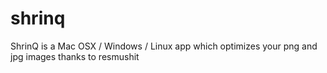 # shrinq
ShrinQ is a Mac OSX / Windows / Linux app which optimizes your png and jpg images thanks to resmushit

